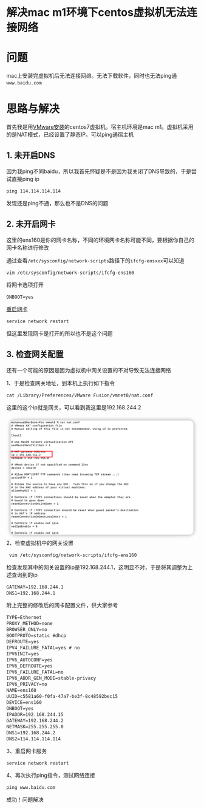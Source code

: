 # 解决mac m1环境下centos虚拟机无法连接网络

# 问题

mac上安装完虚拟机后无法连接网络。无法下载软件，同时也无法ping通`www.baidu.com`

# 思路与解决

首先我是用[VMware安装](https://so.csdn.net/so/search?q=VMware安装&spm=1001.2101.3001.7020)的centos7虚拟机。宿主机环境是mac m1。虚拟机采用的是NAT模式，已经设置了静态IP。可以ping通宿主机	

## 1. 未开启DNS

因为我ping不同baidu，所以我首先怀疑是不是因为我关闭了DNS导致的，于是尝试直接ping ip

```shell
ping 114.114.114.114
```

发现还是ping不通，那么也不是DNS的问题

## 2. 未开启网卡

这里的ens160是你的网卡名称，不同的环境网卡名称可能不同，要根据你自己的网卡名称进行修改

通过查看`/etc/sysconfig/network-scripts`路径下的`ifcfg-ensxxx`可以知道

```shell
vim /etc/sysconfig/network-scripts/ifcfg-ens160
```

将网卡选项打开

```shell
ONBOOT=yes
```

[重启网卡](https://so.csdn.net/so/search?q=重启网卡&spm=1001.2101.3001.7020)

```shell
service network restart
```

但这里发现网卡是打开的所以也不是这个问题

## 3. 检查网关配置

还有一个可能的原因是因为虚拟机中网关设置的不对导致无法连接网络

1、于是检查网关地址，到本机上执行如下指令

```shell
cat /Library/Preferences/VMware Fusion/vmnet8/nat.conf
```

这里的这个ip就是网关，可以看到我这里是192.168.244.2

<img src="./images/edea0cbb5d984e5bafa2eff0ad228bde.png" alt="在这里插入图片描述" style="zoom:50%;" align="left"/>

2、检查虚拟机中的网关设置

```shell
 vim /etc/sysconfig/network-scripts/ifcfg-ens160
```

检查发现其中的网关设置的ip是192.168.244.1，这明显不对，于是将其调整为上述查询到的ip

```shell
GATEWAY=192.168.244.1
DNS1=192.168.244.1
```

附上完整的修改后的网卡配置文件，供大家参考

```shell
TYPE=Ethernet
PROXY_METHOD=none
BROWSER_ONLY=no
BOOTPROTO=static #dhcp
DEFROUTE=yes
IPV4_FAILURE_FATAL=yes # no
IPV6INIT=yes
IPV6_AUTOCONF=yes
IPV6_DEFROUTE=yes
IPV6_FAILURE_FATAL=no
IPV6_ADDR_GEN_MODE=stable-privacy
IPV6_PRIVACY=no
NAME=ens160
UUID=c5581a60-f0fa-47a7-be3f-8c48592bec15
DEVICE=ens160
ONBOOT=yes
IPADDR=192.168.244.15
GATEWAY=192.168.244.2
NETMASK=255.255.255.0
DNS1=192.168.244.2
DNS2=114.114.114.114

```

3、重启网卡服务

```shell
service network restart
```

4、再次执行ping指令，测试网络连接

```shell
ping www.baidu.com
```

成功！问题解决



















